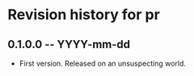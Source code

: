 # Revision history for pr

## 0.1.0.0 -- YYYY-mm-dd

* First version. Released on an unsuspecting world.
